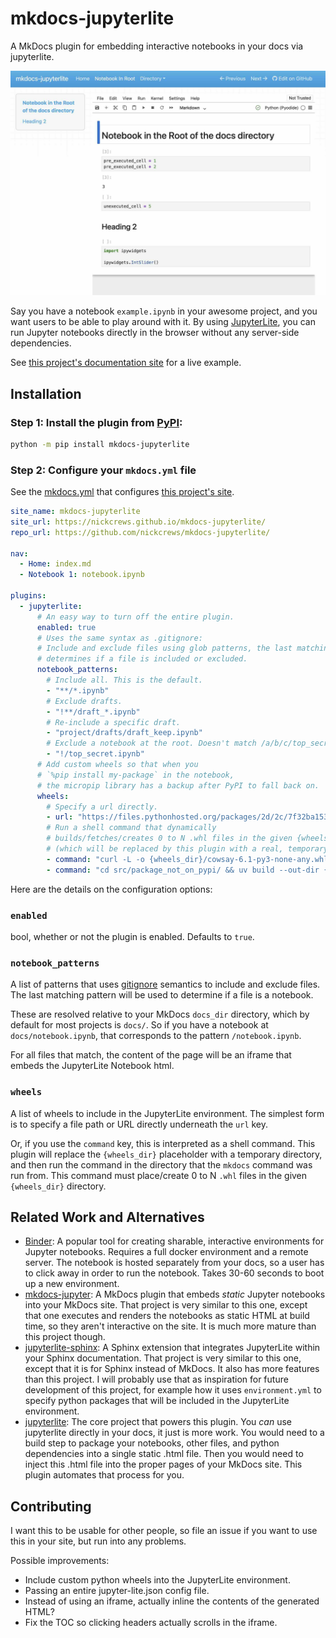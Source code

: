 
# mkdocs-jupyterlite

A MkDocs plugin for embedding interactive notebooks in your docs via jupyterlite.

![Screenshot of a JupyterLite notebook embedded in MkDocs](https://raw.githubusercontent.com/NickCrews/mkdocs-jupyterlite/main/docs/assets/screenshot.jpg)

Say you have a notebook `example.ipynb` in your awesome project, and you want
users to be able to play around with it.
By using [JupyterLite](https://jupyterlite.readthedocs.io/),
you can run Jupyter notebooks directly in the browser without any server-side dependencies.

See [this project's documentation site](https://nickcrews.github.io/mkdocs-jupyterlite)
for a live example.

## Installation

### Step 1: Install the plugin from [PyPI](https://pypi.org/project/mkdocs-jupyterlite/):

```bash
python -m pip install mkdocs-jupyterlite
```

### Step 2: Configure your `mkdocs.yml` file

See the [mkdocs.yml](https://github.com/NickCrews/mkdocs-jupyterlite/blob/main/mkdocs.yml)
that configures [this project's site](https://nickcrews.github.io/mkdocs-jupyterlite).

```yaml
site_name: mkdocs-jupyterlite
site_url: https://nickcrews.github.io/mkdocs-jupyterlite/
repo_url: https://github.com/nickcrews/mkdocs-jupyterlite/

nav:
  - Home: index.md
  - Notebook 1: notebook.ipynb

plugins:
  - jupyterlite:
      # An easy way to turn off the entire plugin.
      enabled: true
      # Uses the same syntax as .gitignore:
      # Include and exclude files using glob patterns, the last matching pattern
      # determines if a file is included or excluded.
      notebook_patterns:
        # Include all. This is the default.
        - "**/*.ipynb"
        # Exclude drafts.
        - "!**/draft_*.ipynb"
        # Re-include a specific draft.
        - "project/drafts/draft_keep.ipynb"
        # Exclude a notebook at the root. Doesn't match /a/b/c/top_secret.ipynb
        - "!/top_secret.ipynb"
      # Add custom wheels so that when you
      # `%pip install my-package` in the notebook,
      # the micropip library has a backup after PyPI to fall back on.
      wheels:
        # Specify a url directly.
        - url: "https://files.pythonhosted.org/packages/2d/2c/7f32ba15302847f0cd0d01101470b2f427ec5b3a07756f41c823c01c0242/ibis_framework-10.5.0-py3-none-any.whl"
        # Run a shell command that dynamically
        # builds/fetches/creates 0 to N .whl files in the given {wheels_dir}
        # (which will be replaced by this plugin with a real, temporary directory).
        - command: "curl -L -o {wheels_dir}/cowsay-6.1-py3-none-any.whl https://files.pythonhosted.org/packages/f1/13/63c0a02c44024ee16f664e0b36eefeb22d54e93531630bd99e237986f534/cowsay-6.1-py3-none-any.whl"
        - command: "cd src/package_not_on_pypi/ && uv build --out-dir {wheels_dir}"
```

Here are the details on the configuration options:

### `enabled`

bool, whether or not the plugin is enabled. Defaults to `true`.

### `notebook_patterns`

A list of patterns that uses [gitignore](https://git-scm.com/docs/gitignore)
semantics to include and exclude files.
The last matching pattern will be used to determine if a file is a notebook.

These are resolved relative to your MkDocs `docs_dir` directory,
which by default for most projects is `docs/`.
So if you have a notebook at `docs/notebook.ipynb`,
that corresponds to the pattern `/notebook.ipynb`.

For all files that match, the content of the page will be an
iframe that embeds the JupyterLite Notebook html.

### `wheels`

A list of wheels to include in the JupyterLite environment.
The simplest form is to specify a file path or URL directly underneath the `url` key.

Or, if you use the `command` key, this is interpreted as a shell command.
This plugin will replace the `{wheels_dir}` placeholder with a temporary directory,
and then run the command in the directory that the `mkdocs` command was run from.
This command must place/create 0 to N `.whl` files in the given `{wheels_dir}` directory.

## Related Work and Alternatives

- [Binder](https://mybinder.org/):
  A popular tool for creating sharable, interactive environments for Jupyter notebooks.
  Requires a full docker environment and a remote server.
  The notebook is hosted separately from your docs, so a user has to click
  away in order to run the notebook.
  Takes 30-60 seconds to boot up a new environment.
- [mkdocs-jupyter](https://github.com/danielfrg/mkdocs-jupyter):
  A MkDocs plugin that embeds *static* Jupyter notebooks into your MkDocs site.
  That project is very similar to this one, except that one executes and
  renders the notebooks as static HTML at build time, so they
  aren't interactive on the site.
  It is much more mature than this project though.
- [jupyterlite-sphinx](https://github.com/jupyterlite/jupyterlite-sphinx):
  A Sphinx extension that integrates JupyterLite within your Sphinx documentation.
  That project is very similar to this one, except that it is for Sphinx
  instead of MkDocs.
  It also has more features than this project.
  I will probably use that as inspiration for future development of this project,
  for example how it uses `environment.yml` to specify python packages that will
  be included in the JupyterLite environment.
- [jupyterlite](https://github.com/jupyterlite/jupyterlite):
  The core project that powers this plugin.
  You *can* use jupyterlite directly in your docs, it just is more work.
  You would need to a build step to package your notebooks, other files, and python
  dependencies into a single static .html file.
  Then you would need to inject this .html file into the proper pages of your MkDocs site.
  This plugin automates that process for you.

## Contributing

I want this to be usable for other people, so file an issue if you want
to use this in your site, but run into any problems.

Possible improvements:

- Include custom python wheels into the JupyterLite environment.
- Passing an entire jupyter-lite.json config file.
- Instead of using an iframe, actually inline the contents of the generated HTML?
- Fix the TOC so clicking headers actually scrolls in the iframe.